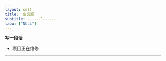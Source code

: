 ```yaml
---
layout: self
title:  留言版
subtitle: ------^------
laow: ["NULL"]
---
```


 **写一段话**
 
  - 项目正在维修

---
